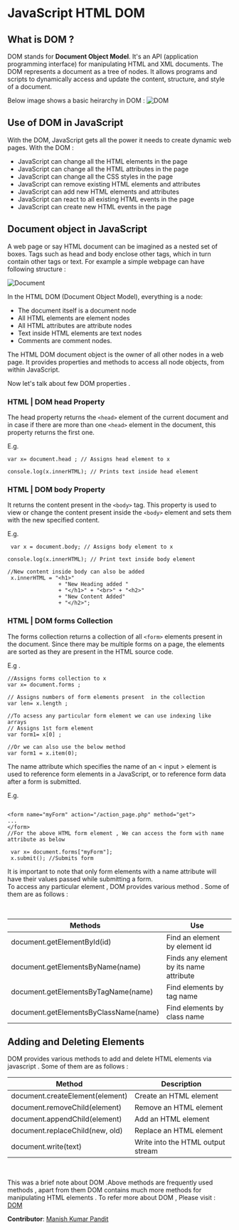 

# JavaScript HTML DOM

## What is DOM ?
 DOM stands for **Document Object Model**. It's an API (application programming interface) for manipulating HTML and XML documents. The DOM represents a document as a tree of nodes. It allows programs and scripts to dynamically access and update the content, structure, and style of a document.

Below image shows a basic heirarchy in DOM :
![DOM ](https://searchengineland.com/figz/wp-content/seloads/2015/05/Microsoft-PowerPoint.jpg)

## Use of DOM in JavaScript
With the DOM, JavaScript gets all the power it needs to create dynamic web pages. With the DOM :

- JavaScript can change all the HTML elements in the page
- JavaScript can change all the HTML attributes in the page
- JavaScript can change all the CSS styles in the page
- JavaScript can remove existing HTML elements and attributes 
- JavaScript can add new HTML elements and attributes
- JavaScript can react to all existing HTML events in the page
- JavaScript can create new HTML events in the page

## Document object in JavaScript
A web page or say HTML document can be imagined as a nested set of boxes. Tags such as head and body enclose other tags, which in turn contain other tags or text. For example a simple webpage can have following structure :

![Document]( https://eloquentjavascript.net/img/html-boxes.svg ) 

In the HTML DOM (Document Object Model), everything is a node:

* The document itself is a document node
* All HTML elements are element nodes
* All HTML attributes are attribute nodes
* Text inside HTML elements are text nodes
* Comments are comment nodes.

The HTML DOM document object is the owner of all other nodes in a  web page. It provides properties and methods to  access all node objects, from within JavaScript.

Now let's talk about few DOM properties .

### HTML | DOM head Property

The head property returns the `<head>` element of the current document and in case if there are more than one `<head>` element in the document, this property returns the first one.

E.g. 

``` 
var x= document.head ; // Assigns head element to x

console.log(x.innerHTML); // Prints text inside head element 

```

### HTML | DOM body Property

It returns the content present in the `<body>` tag. This property is used to view or change the content present inside the `<body>` element and sets them with the new specified content.

E.g. 
```
 var x = document.body; // Assigns body element to x 

console.log(x.innerHTML); // Print text inside body element 

//New content inside body can also be added 
 x.innerHTML = "<h1>"
                + "New Heading added "
                + "</h1>" + "<br>" + "<h2>"
                + "New Content Added"
                + "</h2>";
```

### HTML | DOM forms Collection

The forms collection returns a collection of all `<form>` elements present in the document. Since there may be multiple forms on a page, the elements are sorted as they are present in the HTML source code. 

E.g .
 ```
 //Assigns forms collection to x
var x= document.forms ;
 
 // Assigns numbers of form elements present  in the collection 
var len= x.length ; 

//To acsess any particular form element we can use indexing like arrays 
// Assigns 1st form element
var form1= x[0] ;

//Or we can also use the below method 
var form1 = x.item(0);

 ```

  The name attribute which specifies the name of an < input > element is used to reference form elements in a JavaScript, or to reference form data after a form is submitted.

  E.g.
 ```
  
 <form name="myForm" action="/action_page.php" method="get">
 ...
 </form>
 //For the above HTML form element , We can access the form with name attribute as below

  var x= document.forms["myForm"];
  x.submit(); //Submits form
 ```
It is important to note that only form elements with a name attribute will have their values passed while submitting a form.
<br>
To access any particular element , DOM provides various method . Some of them are as follows :

<br>

| Methods  | Use |
| ------------ | ------------- |
| document.getElementById(id) |  Find an element by element id |
| document.getElementsByName(name) | Finds any element by its name attribute |
| document.getElementsByTagName(name)  | Find elements by tag name  |
| document.getElementsByClassName(name)  | 	Find elements by class name  |


## Adding and Deleting Elements

DOM provides various methods to add and delete HTML elements via javascript . Some of them are as follows :


| Method |	Description|
|--- |----|
|document.createElement(element) |	Create an HTML element |
 | document.removeChild(element) |	Remove an HTML element|
|document.appendChild(element)	|Add an HTML element |
|document.replaceChild(new, old)	| Replace an HTML element |
|document.write(text)	|Write into the HTML output stream |

<br>

This was a brief  note about DOM .Above methods are frequently used methods , apart from them DOM contains much more methods for manipulating HTML elements . To refer more about DOM , Please visit : [DOM](https://www.w3schools.com/js/js_htmldom_document.asp) 

**Contributor**: [Manish Kumar Pandit](https://github.com/manishkumar-hub)
